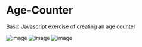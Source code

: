 # Age-Counter

Basic Javascript exercise of creating an age counter

![image](https://github.com/Jazib-Khan/Age-Counter/assets/57762628/22926f0f-e704-4f68-9fc3-82e40df1a74a)
![image](https://github.com/Jazib-Khan/Age-Counter/assets/57762628/bf7a44e6-8e6c-40a9-84ea-7c6623b571fd)
![image](https://github.com/Jazib-Khan/Age-Counter/assets/57762628/62c1c253-add3-4038-9cd0-a5a9945f2a17)

